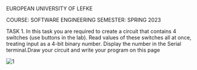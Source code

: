 EUROPEAN UNIVERSITY OF LEFKE

COURSE: SOFTWARE ENGINEERING
SEMESTER: SPRING 2023

TASK 1.
In this task you are required to create a circuit that contains 4 switches (use buttons in the lab). Read values of these switches all at once, treating input as a 4-bit binary number. Display the number in the Serial terminal.Draw your circuit and write your program on this page

![1](https://github.com/plichester/Arduino-projects/assets/130859864/698a5ed8-1b98-4c9c-be87-5c47e9da94b1)
